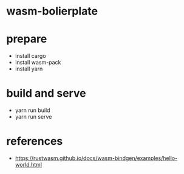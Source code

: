 # wasm-bolierplate


# prepare
- install cargo
- install wasm-pack
- install yarn

# build and serve
- yarn run build
- yarn run serve

# references
- https://rustwasm.github.io/docs/wasm-bindgen/examples/hello-world.html
